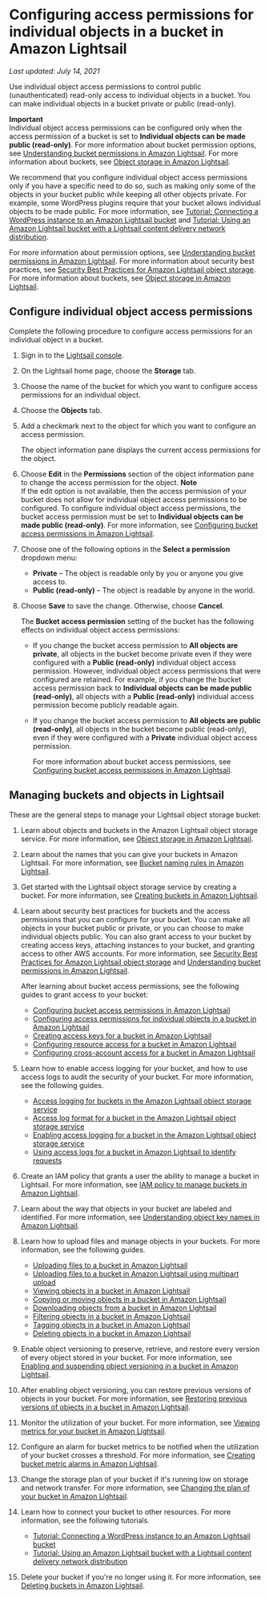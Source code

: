 # Configuring access permissions for individual objects in a bucket in Amazon Lightsail<a name="amazon-lightsail-configuring-individual-object-access"></a>

 *Last updated: July 14, 2021* 

Use individual object access permissions to control public \(unauthenticated\) read\-only access to individual objects in a bucket\. You can make individual objects in a bucket private or public \(read\-only\)\.

**Important**  
Individual object access permissions can be configured only when the access permission of a bucket is set to **Individual objects can be made public \(read\-only\)**\. For more information about bucket permission options, see [Understanding bucket permissions in Amazon Lightsail](amazon-lightsail-understanding-bucket-permissions.md)\. For more information about buckets, see [Object storage in Amazon Lightsail](buckets-in-amazon-lightsail.md)\.

We recommend that you configure individual object access permissions only if you have a specific need to do so, such as making only some of the objects in your bucket public while keeping all other objects private\. For example, some WordPress plugins require that your bucket allows individual objects to be made public\. For more information, see [Tutorial: Connecting a WordPress instance to an Amazon Lightsail bucket](amazon-lightsail-connecting-buckets-to-wordpress.md) and [Tutorial: Using an Amazon Lightsail bucket with a Lightsail content delivery network distribution](amazon-lightsail-using-distributions-with-buckets.md)\.

For more information about permission options, see [Understanding bucket permissions in Amazon Lightsail](amazon-lightsail-understanding-bucket-permissions.md)\. For more information about security best practices, see [Security Best Practices for Amazon Lightsail object storage](amazon-lightsail-bucket-security-best-practices.md)\. For more information about buckets, see [Object storage in Amazon Lightsail](buckets-in-amazon-lightsail.md)\.

## Configure individual object access permissions<a name="configure-individual-object-access-permissions"></a>

Complete the following procedure to configure access permissions for an individual object in a bucket\.

1. Sign in to the [Lightsail console](https://lightsail.aws.amazon.com/)\.

1. On the Lightsail home page, choose the **Storage** tab\.

1. Choose the name of the bucket for which you want to configure access permissions for an individual object\.

1. Choose the **Objects** tab\.

1. Add a checkmark next to the object for which you want to configure an access permission\.

   The object information pane displays the current access permissions for the object\.

1. Choose **Edit** in the **Permissions** section of the object information pane to change the access permission for the object\.
**Note**  
If the edit option is not available, then the access permission of your bucket does not allow for individual object access permissions to be configured\. To configure individual object access permissions, the bucket access permission must be set to **Individual objects can be made public \(read\-only\)**\. For more information, see [Configuring bucket access permissions in Amazon Lightsail](amazon-lightsail-configuring-bucket-permissions.md)\.

1. Choose one of the following options in the **Select a permission** dropdown menu:
   + **Private** – The object is readable only by you or anyone you give access to\.
   + **Public \(read\-only\)** – The object is readable by anyone in the world\.

1. Choose **Save** to save the change\. Otherwise, choose **Cancel**\.

   The **Bucket access permission** setting of the bucket has the following effects on individual object access permissions:
   + If you change the bucket access permission to **All objects are private**, all objects in the bucket become private even if they were configured with a **Public \(read\-only\)** individual object access permission\. However, individual object access permissions that were configured are retained\. For example, if you change the bucket access permission back to **Individual objects can be made public \(read\-only\)**, all objects with a **Public \(read\-only\)** individual access permission become publicly readable again\.
   + If you change the bucket access permission to **All objects are public \(read\-only\)**, all objects in the bucket become public \(read\-only\), even if they were configured with a **Private** individual object access permission\.

     For more information about bucket access permissions, see [Configuring bucket access permissions in Amazon Lightsail](amazon-lightsail-configuring-bucket-permissions.md)\.

## Managing buckets and objects in Lightsail<a name="individual-object-access-managing-buckets-and-objects"></a>

These are the general steps to manage your Lightsail object storage bucket:

1. Learn about objects and buckets in the Amazon Lightsail object storage service\. For more information, see [Object storage in Amazon Lightsail](buckets-in-amazon-lightsail.md)\.

1. Learn about the names that you can give your buckets in Amazon Lightsail\. For more information, see [Bucket naming rules in Amazon Lightsail](bucket-naming-rules-in-amazon-lightsail.md)\.

1. Get started with the Lightsail object storage service by creating a bucket\. For more information, see [Creating buckets in Amazon Lightsail](amazon-lightsail-creating-buckets.md)\.

1. Learn about security best practices for buckets and the access permissions that you can configure for your bucket\. You can make all objects in your bucket public or private, or you can choose to make individual objects public\. You can also grant access to your bucket by creating access keys, attaching instances to your bucket, and granting access to other AWS accounts\. For more information, see [Security Best Practices for Amazon Lightsail object storage](amazon-lightsail-bucket-security-best-practices.md) and [Understanding bucket permissions in Amazon Lightsail](amazon-lightsail-understanding-bucket-permissions.md)\.

   After learning about bucket access permissions, see the following guides to grant access to your bucket:
   + [Configuring bucket access permissions in Amazon Lightsail](amazon-lightsail-configuring-bucket-permissions.md)
   + [Configuring access permissions for individual objects in a bucket in Amazon Lightsail](#amazon-lightsail-configuring-individual-object-access)
   + [Creating access keys for a bucket in Amazon Lightsail](amazon-lightsail-creating-bucket-access-keys.md)
   + [Configuring resource access for a bucket in Amazon Lightsail](amazon-lightsail-configuring-bucket-resource-access.md)
   + [Configuring cross\-account access for a bucket in Amazon Lightsail](amazon-lightsail-configuring-bucket-cross-account-access.md)

1. Learn how to enable access logging for your bucket, and how to use access logs to audit the security of your bucket\. For more information, see the following guides\.
   + [Access logging for buckets in the Amazon Lightsail object storage service](amazon-lightsail-bucket-access-logs.md)
   + [Access log format for a bucket in the Amazon Lightsail object storage service](amazon-lightsail-bucket-access-log-format.md)
   + [Enabling access logging for a bucket in the Amazon Lightsail object storage service](amazon-lightsail-enabling-bucket-access-logs.md)
   + [Using access logs for a bucket in Amazon Lightsail to identify requests](amazon-lightsail-using-bucket-access-logs.md)

1. Create an IAM policy that grants a user the ability to manage a bucket in Lightsail\. For more information, see [IAM policy to manage buckets in Amazon Lightsail](amazon-lightsail-bucket-management-policies.md)\.

1. Learn about the way that objects in your bucket are labeled and identified\. For more information, see [Understanding object key names in Amazon Lightsail](understanding-bucket-object-key-names-in-amazon-lightsail.md)\.

1. Learn how to upload files and manage objects in your buckets\. For more information, see the following guides\.
   + [Uploading files to a bucket in Amazon Lightsail](amazon-lightsail-uploading-files-to-a-bucket.md)
   + [Uploading files to a bucket in Amazon Lightsail using multipart upload](amazon-lightsail-uploading-files-to-a-bucket-using-multipart-upload.md)
   + [Viewing objects in a bucket in Amazon Lightsail](amazon-lightsail-viewing-objects-in-a-bucket.md)
   + [Copying or moving objects in a bucket in Amazon Lightsail](amazon-lightsail-copying-moving-bucket-objects.md)
   + [Downloading objects from a bucket in Amazon Lightsail](amazon-lightsail-downloading-bucket-objects.md)
   + [Filtering objects in a bucket in Amazon Lightsail](amazon-lightsail-filtering-bucket-objects.md)
   + [Tagging objects in a bucket in Amazon Lightsail](amazon-lightsail-tagging-bucket-objects.md)
   + [Deleting objects in a bucket in Amazon Lightsail](amazon-lightsail-deleting-bucket-objects.md)

1. Enable object versioning to preserve, retrieve, and restore every version of every object stored in your bucket\. For more information, see [Enabling and suspending object versioning in a bucket in Amazon Lightsail](amazon-lightsail-managing-bucket-object-versioning.md)\.

1. After enabling object versioning, you can restore previous versions of objects in your bucket\. For more information, see [Restoring previous versions of objects in a bucket in Amazon Lightsail](amazon-lightsail-restoring-bucket-object-versions.md)\.

1. Monitor the utilization of your bucket\. For more information, see [Viewing metrics for your bucket in Amazon Lightsail](amazon-lightsail-viewing-bucket-metrics.md)\.

1. Configure an alarm for bucket metrics to be notified when the utilization of your bucket crosses a threshold\. For more information, see [Creating bucket metric alarms in Amazon Lightsail](amazon-lightsail-adding-bucket-metric-alarms.md)\.

1. Change the storage plan of your bucket if it's running low on storage and network transfer\. For more information, see [Changing the plan of your bucket in Amazon Lightsail](amazon-lightsail-changing-bucket-plans.md)\.

1. Learn how to connect your bucket to other resources\. For more information, see the following tutorials\.
   + [Tutorial: Connecting a WordPress instance to an Amazon Lightsail bucket](amazon-lightsail-connecting-buckets-to-wordpress.md)
   + [Tutorial: Using an Amazon Lightsail bucket with a Lightsail content delivery network distribution](amazon-lightsail-using-distributions-with-buckets.md)

1. Delete your bucket if you're no longer using it\. For more information, see [Deleting buckets in Amazon Lightsail](amazon-lightsail-deleting-buckets.md)\.